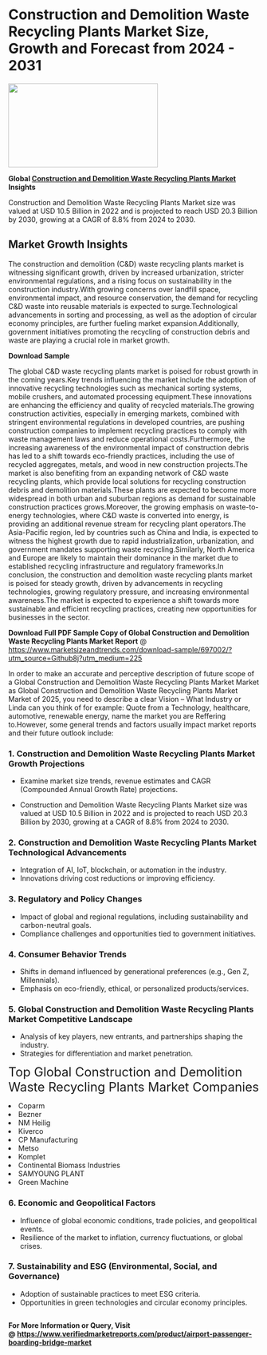 <H1>Construction and Demolition Waste Recycling Plants Market Size, Growth and Forecast from 2024 - 2031</H1><img class="aligncenter size-medium wp-image-584254" src="https://thirdeyenews.in/wp-content/uploads/2024/09/Global-Market-Research-300x168.jpeg" alt="" width="300" height="168" /><p><strong>Global&nbsp;<a href="https://www.marketsizeandtrends.com/download-sample/697002/?utm_source=Github8j?utm_medium=225">Construction and Demolition Waste Recycling Plants Market</a> Insights</strong></p><p>Construction and Demolition Waste Recycling Plants Market size was valued at USD 10.5 Billion in 2022 and is projected to reach USD 20.3 Billion by 2030, growing at a CAGR of 8.8% from 2024 to 2030.</p><p><h2>Market Growth Insights</h2> <p>The construction and demolition (C&D) waste recycling plants market is witnessing significant growth, driven by increased urbanization, stricter environmental regulations, and a rising focus on sustainability in the construction industry.With growing concerns over landfill space, environmental impact, and resource conservation, the demand for recycling C&D waste into reusable materials is expected to surge.Technological advancements in sorting and processing, as well as the adoption of circular economy principles, are further fueling market expansion.Additionally, government initiatives promoting the recycling of construction debris and waste are playing a crucial role in market growth.</p> <p><strong>Download Sample</strong></p> <p>The global C&D waste recycling plants market is poised for robust growth in the coming years.Key trends influencing the market include the adoption of innovative recycling technologies such as mechanical sorting systems, mobile crushers, and automated processing equipment.These innovations are enhancing the efficiency and quality of recycled materials.The growing construction activities, especially in emerging markets, combined with stringent environmental regulations in developed countries, are pushing construction companies to implement recycling practices to comply with waste management laws and reduce operational costs.Furthermore, the increasing awareness of the environmental impact of construction debris has led to a shift towards eco-friendly practices, including the use of recycled aggregates, metals, and wood in new construction projects.The market is also benefiting from an expanding network of C&D waste recycling plants, which provide local solutions for recycling construction debris and demolition materials.These plants are expected to become more widespread in both urban and suburban regions as demand for sustainable construction practices grows.Moreover, the growing emphasis on waste-to-energy technologies, where C&D waste is converted into energy, is providing an additional revenue stream for recycling plant operators.The Asia-Pacific region, led by countries such as China and India, is expected to witness the highest growth due to rapid industrialization, urbanization, and government mandates supporting waste recycling.Similarly, North America and Europe are likely to maintain their dominance in the market due to established recycling infrastructure and regulatory frameworks.In conclusion, the construction and demolition waste recycling plants market is poised for steady growth, driven by advancements in recycling technologies, growing regulatory pressure, and increasing environmental awareness.The market is expected to experience a shift towards more sustainable and efficient recycling practices, creating new opportunities for businesses in the sector.</p> <p><span class=""><strong>Download Full PDF Sample Copy of Global Construction and Demolition Waste Recycling Plants Market Report</strong> @ <a href="https://www.marketsizeandtrends.com/download-sample/697002/?utm_source=Github8j?utm_medium=225" target="_blank">https://www.marketsizeandtrends.com/download-sample/697002/?utm_source=Github8j?utm_medium=225</a></span></p><p>In order to make an accurate and perceptive description of future scope of a Global&nbsp;Construction and Demolition Waste Recycling Plants Market Market as Global&nbsp;Construction and Demolition Waste Recycling Plants Market Market of 2025, you need to describe a clear Vision &ndash; What Industry or Linda can you think of for example: Quote from a Technology, healthcare, automotive, renewable energy, name the market you are Reffering to.However, some general trends and factors usually impact market reports and their future outlook include:</p><h3>1.&nbsp;<strong>Construction and Demolition Waste Recycling Plants Market Growth Projections</strong></h3><ul><li>Examine market size trends, revenue estimates and CAGR (Compounded Annual Growth Rate) projections.</li><li><p>Construction and Demolition Waste Recycling Plants Market size was valued at USD 10.5 Billion in 2022 and is projected to reach USD 20.3 Billion by 2030, growing at a CAGR of 8.8% from 2024 to 2030.</p></li></ul><h3>2.&nbsp;<strong>Construction and Demolition Waste Recycling Plants Market Technological Advancements</strong></h3><ul><li>Integration of AI, IoT, blockchain, or automation in the industry.</li><li>Innovations driving cost reductions or improving efficiency.</li></ul><h3>3.&nbsp;<strong>Regulatory and Policy Changes</strong></h3><ul><li>Impact of global and regional regulations, including sustainability and carbon-neutral goals.</li><li>Compliance challenges and opportunities tied to government initiatives.</li></ul><h3>4.&nbsp;<strong>Consumer Behavior Trends</strong></h3><ul><li>Shifts in demand influenced by generational preferences (e.g., Gen Z, Millennials).</li><li>Emphasis on eco-friendly, ethical, or personalized products/services.</li></ul><h3>5.&nbsp;<strong>Global Construction and Demolition Waste Recycling Plants Market Competitive Landscape</strong></h3><ul><li>Analysis of key players, new entrants, and partnerships shaping the industry.</li><li>Strategies for differentiation and market penetration.</li></ul><p data-pm-slice="1 1 []"><span style="color: inherit; font-family: inherit; font-size: 25px;">Top Global Construction and Demolition Waste Recycling Plants Market Companies</span></p><div class="" data-test-id=""><p><li>Coparm</li><li> Bezner</li><li> NM Heilig</li><li> Kiverco</li><li> CP Manufacturing</li><li> Metso</li><li> Komplet</li><li> Continental Biomass Industries</li><li> SAMYOUNG PLANT</li><li> Green Machine</li></p></div><h3>6.&nbsp;<strong>Economic and Geopolitical Factors</strong></h3><ul><li>Influence of global economic conditions, trade policies, and geopolitical events.</li><li>Resilience of the market to inflation, currency fluctuations, or global crises.</li></ul><h3>7.&nbsp;<strong>Sustainability and ESG (Environmental, Social, and Governance)</strong></h3><ul><li>Adoption of sustainable practices to meet ESG criteria.</li><li>Opportunities in green technologies and circular economy principles.</li></ul><h2><strong style="font-size: 14px;">For More Information or Query, Visit @&nbsp;</strong><a style="background-color: #ffffff; font-size: 14px;" href="https://www.marketsizeandtrends.com/report/construction-and-demolition-waste-recycling-plants-market/" target="_blank">https://www.verifiedmarketreports.com/product/airport-passenger-boarding-bridge-market</a></h2>